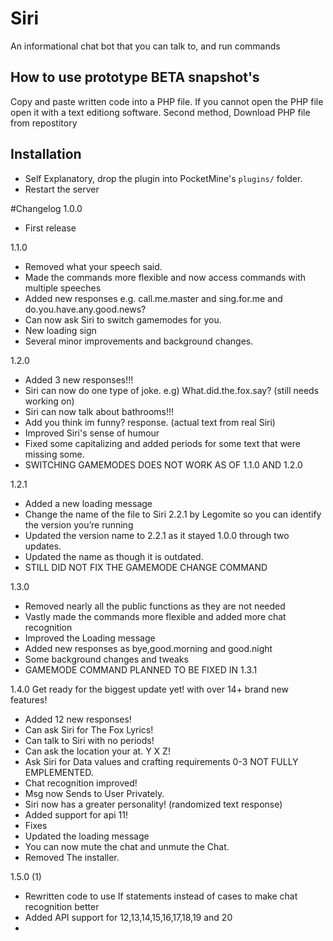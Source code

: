 # Siri

An informational chat bot that you can talk to, and run commands

## How to use prototype BETA snapshot's
Copy and paste written code into a PHP file. If you cannot open the PHP file open it with a text editiong software.
Second method, Download PHP file from repostitory
## Installation
- Self Explanatory, drop the plugin into PocketMine's `plugins/` folder.
- Restart the server

#Changelog
1.0.0
- First release


1.1.0
- Removed what your speech said.
- Made the commands more flexible and now access commands with multiple speeches
- Added new responses e.g. call.me.master and sing.for.me and do.you.have.any.good.news?
- Can now ask Siri to switch gamemodes for you.
- New loading sign
- Several minor improvements and background changes.


1.2.0
- Added 3 new responses!!!
- Siri can now do one type of joke. e.g) What.did.the.fox.say? (still needs working on) 
- Siri can now talk about bathrooms!!!
- Add you think im funny? response. (actual text from real Siri) 
- Improved Siri's sense of humour
- Fixed some capitalizing and added periods for some text that were missing some.
- SWITCHING GAMEMODES DOES NOT WORK AS OF 1.1.0 AND 1.2.0


1.2.1
- Added a new loading message
- Change the name of the file to Siri 2.2.1 by Legomite so you can identify the version you’re running
- Updated the version name to 2.2.1 as it stayed 1.0.0 through two updates.
- Updated the name as though it is outdated.
- STILL DID NOT FIX THE GAMEMODE CHANGE COMMAND


1.3.0
- Removed nearly all the public functions as they are not needed
- Vastly made the commands more flexible and added more chat recognition
- Improved the Loading message
- Added new responses as bye,good.morning and good.night
- Some background changes and tweaks
- GAMEMODE COMMAND PLANNED TO BE FIXED IN 1.3.1


1.4.0
 Get ready for the biggest update yet! with over 14+ brand new features!
- Added 12 new responses!
- Can ask Siri for The Fox Lyrics!
- Can talk to Siri with no periods!
- Can ask the location your at. Y X Z!
- Ask Siri for Data values and crafting requirements 0-3 NOT FULLY EMPLEMENTED.
- Chat recognition improved!
- Msg now Sends to User Privately.
- Siri now has a greater personality! (randomized text response)
- Added support for api 11!
- Fixes
- Updated the loading message
- You can now mute the chat and unmute the Chat.
- Removed The installer.

1.5.0 (1)
- Rewritten code to use If statements instead of cases to make chat recognition better
- Added API support for 12,13,14,15,16,17,18,19 and 20
- 
 
